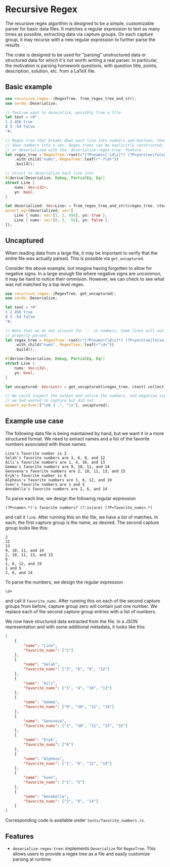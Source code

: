 # Recursive Regex

The recursive regex algorithm is designed to be a simple, customizable
parser for basic data files. It matches a regular expression to text as many
times as possible, extracting data via capture groups. On each capture
group, it may recurse with a new regular expression to further parse the
results.

The crate is designed to be used for "parsing" unstructured data or structured
data for which it's not worth writing a real parser. In particular, the
motivation is parsing homework questions, with question title, points,
description, solution, etc. from a LaTeX file.

## Basic example
```rust
use recursive_regex::{RegexTree, from_regex_tree_and_str};
use serde::Deserialize;

// Text we want to deseralize, possibly from a file
let text = r#"
1 2 456 true
8 3 -54 false
"#;

// Regex tree that breaks down each line into numbers and boolean, then breaks
// down numbers into a vec. Regex trees can be explicitly constructed, like so,
// or deserialized with the `deserialize-regex-tree` feature.
let regex_tree = RegexTree::root(r"(?P<nums>[-\d\s]*) (?P<yn>true|false)")
    .with_child("nums", RegexTree::leaf(r"-?\d+"))
    .build();

// Struct to deserialize each line into
#[derive(Deserialize, Debug, PartialEq, Eq)]
struct Line {
    nums: Vec<i32>,
    yn: bool,
}

let deserialized: Vec<Line> = from_regex_tree_and_str(&regex_tree, &text).unwrap();
assert_eq!(deserialized, vec![
    Line { nums: vec![1, 2, 456], yn: true },
    Line { nums: vec![8, 3, -54], yn: false },
]);
```

## Uncaptured
When reading data from a large file, it may be important to verify that the
entire file was actually parsed. This is possible via `get_uncaptured`.

Consider the above example, but imagine having forgotten to allow for negative
signs. In a large enough file where negative signs are uncommon, it may be hard
to notice their ommision. However, we can check to see what was not matched by
a top level regex.
```rust
use recursive_regex::{RegexTree, get_uncaptured};
use serde::Deserialize;

let text = r#"
1 2 456 true
8 3 -54 false
"#;

// Note that we do not account for `-` in numbers. Some lines will not be
// properly parsed.
let regex_tree = RegexTree::root(r"(?P<nums>[\d\s]*) (?P<yn>true|false)")
    .with_child("nums", RegexTree::leaf(r"\d+"))
    .build();

#[derive(Deserialize, Debug, PartialEq, Eq)]
struct Line {
    nums: Vec<i32>,
    yn: bool,
}

let uncaptured: Vec<&str> = get_uncaptured(&regex_tree, &text).collect();

// We could inspect the output and notice the numbers, and negative sign, which
// we had wanted to capture but did not
assert_eq!(vec!["\n8 3 -", "\n"], uncaptured);
```

## Example use case
The following data file is being maintained by hand, but we want it in a
more structured format. We need to extract names and a list of the favorite
numbers associated with those names.
```text
Lina's favorite number is 2
Selah's favorite numbers are 3, 6, 8, and 12
Aili's favorite numbers are 1, 4, 10, and 13
Gemma's favorite numbers are 9, 10, 11, and 14
Genoveva's favorite numbers are 2, 10, 11, 13, and 15
Eryk's favorite number is 6
Alpheus's favorite numbers are 1, 6, 12, and 19
Sven's favorite numbers are 1 and 5
Annabella's favorite numbers are 2, 6, and 14
```

To parse each line, we design the following regular expression
```regex
(?P<name>.*)'s favorite numbers? (?:is|are) (?P<favorite_nums>.*)
```
and call it `line`. After running this on the file, we have a list of
matches. In each, the first capture group is the name, as desired. The
second capture group looks like this:
```text
2
12
13
9, 10, 11, and 14
2, 10, 11, 13, and 15
6
1, 6, 12, and 19
1 and 5
2, 6, and 14
```

To parse the numbers, we design the regular expression
```regex
\d+
```
and call it `favorite_nums`. After running this on each of the second capture
groups from before, capture group zero will contain just one number. We
replace each of the second capture group entries with a list of numbers.

We now have structured data extracted from the file. In a JSON
representation and with some additional metadata, it looks like this:
```json
[
    {
        "name": "Lina",
        "favorite_nums": ["2"]
    },
    {
        "name": "Selah",
        "favorite_nums": ["3", "6", "8", "12"]
    },
    {
        "name": "Aili",
        "favorite_nums": ["1", "4", "10", "13"]
    },
    {
        "name": "Gemma",
        "favorite_nums": ["9", "10", "11", "14"]
    },
    {
        "name": "Genoveva",
        "favorite_nums": ["2", "10", "11", "13", "15"]
    },
    {
        "name": "Eryk",
        "favorite_nums": ["6"]
    },
    {
        "name": "Alpheus",
        "favorite_nums": ["1", "6", "12", "19"]
    },
    {
        "name": "Sven",
        "favorite_nums": ["1", "5"]
    },
    {
        "name": "Annabella",
        "favorite_nums": ["2", "6", "14"]
    }
]
```

Corresponding code is available under `tests/favorite_numbers.rs`.

## Features
- `deserialize-regex-tree`: implements `Deserialize` for `RegexTree`. This
allows users to provide a regex tree as a file and easily customize parsing at
runtime.